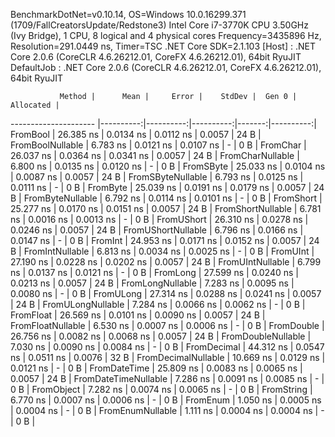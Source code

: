 
BenchmarkDotNet=v0.10.14, OS=Windows 10.0.16299.371 (1709/FallCreatorsUpdate/Redstone3)
Intel Core i7-3770K CPU 3.50GHz (Ivy Bridge), 1 CPU, 8 logical and 4 physical cores
Frequency=3435896 Hz, Resolution=291.0449 ns, Timer=TSC
.NET Core SDK=2.1.103
  [Host]     : .NET Core 2.0.6 (CoreCLR 4.6.26212.01, CoreFX 4.6.26212.01), 64bit RyuJIT
  DefaultJob : .NET Core 2.0.6 (CoreCLR 4.6.26212.01, CoreFX 4.6.26212.01), 64bit RyuJIT


               Method |      Mean |     Error |    StdDev |  Gen 0 | Allocated |
--------------------- |----------:|----------:|----------:|-------:|----------:|
             FromBool | 26.385 ns | 0.0134 ns | 0.0112 ns | 0.0057 |      24 B |
     FromBoolNullable |  6.783 ns | 0.0121 ns | 0.0107 ns |      - |       0 B |
             FromChar | 26.037 ns | 0.0364 ns | 0.0341 ns | 0.0057 |      24 B |
     FromCharNullable |  6.800 ns | 0.0135 ns | 0.0120 ns |      - |       0 B |
            FromSByte | 25.033 ns | 0.0104 ns | 0.0087 ns | 0.0057 |      24 B |
    FromSByteNullable |  6.793 ns | 0.0125 ns | 0.0111 ns |      - |       0 B |
             FromByte | 25.039 ns | 0.0191 ns | 0.0179 ns | 0.0057 |      24 B |
     FromByteNullable |  6.792 ns | 0.0114 ns | 0.0101 ns |      - |       0 B |
            FromShort | 25.277 ns | 0.0170 ns | 0.0151 ns | 0.0057 |      24 B |
    FromShortNullable |  6.781 ns | 0.0016 ns | 0.0013 ns |      - |       0 B |
           FromUShort | 26.310 ns | 0.0278 ns | 0.0246 ns | 0.0057 |      24 B |
   FromUShortNullable |  6.796 ns | 0.0166 ns | 0.0147 ns |      - |       0 B |
              FromInt | 24.953 ns | 0.0171 ns | 0.0152 ns | 0.0057 |      24 B |
      FromIntNullable |  6.813 ns | 0.0034 ns | 0.0025 ns |      - |       0 B |
             FromUInt | 27.190 ns | 0.0228 ns | 0.0202 ns | 0.0057 |      24 B |
     FromUIntNullable |  6.799 ns | 0.0137 ns | 0.0121 ns |      - |       0 B |
             FromLong | 27.599 ns | 0.0240 ns | 0.0213 ns | 0.0057 |      24 B |
     FromLongNullable |  7.283 ns | 0.0095 ns | 0.0080 ns |      - |       0 B |
            FromULong | 27.314 ns | 0.0288 ns | 0.0241 ns | 0.0057 |      24 B |
    FromULongNullable |  7.284 ns | 0.0066 ns | 0.0062 ns |      - |       0 B |
            FromFloat | 26.569 ns | 0.0101 ns | 0.0090 ns | 0.0057 |      24 B |
    FromFloatNullable |  6.530 ns | 0.0007 ns | 0.0006 ns |      - |       0 B |
           FromDouble | 26.756 ns | 0.0082 ns | 0.0068 ns | 0.0057 |      24 B |
   FromDoubleNullable |  7.030 ns | 0.0090 ns | 0.0084 ns |      - |       0 B |
          FromDecimal | 44.312 ns | 0.0547 ns | 0.0511 ns | 0.0076 |      32 B |
  FromDecimalNullable | 10.669 ns | 0.0129 ns | 0.0121 ns |      - |       0 B |
         FromDateTime | 25.809 ns | 0.0083 ns | 0.0065 ns | 0.0057 |      24 B |
 FromDateTimeNullable |  7.286 ns | 0.0091 ns | 0.0085 ns |      - |       0 B |
           FromObject |  7.282 ns | 0.0074 ns | 0.0065 ns |      - |       0 B |
           FromString |  6.770 ns | 0.0007 ns | 0.0006 ns |      - |       0 B |
             FromEnum |  1.050 ns | 0.0005 ns | 0.0004 ns |      - |       0 B |
     FromEnumNullable |  1.111 ns | 0.0004 ns | 0.0004 ns |      - |       0 B |

